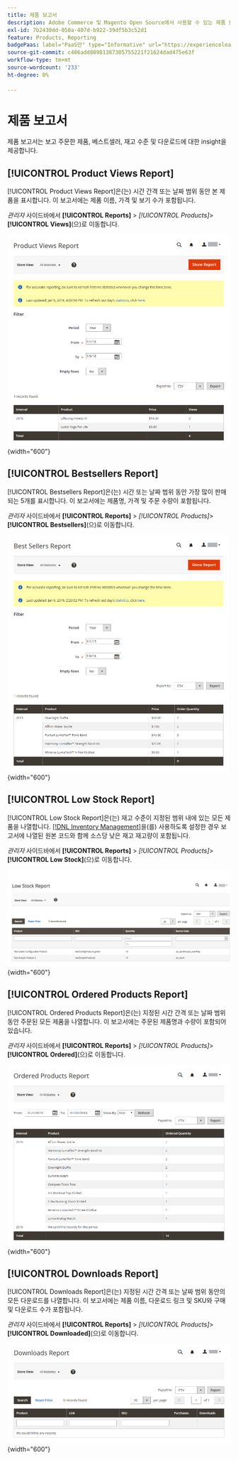 ```yaml
---
title: 제품 보고서
description: Adobe Commerce 및 Magento Open Source에서 사용할 수 있는 제품 보고서는 보고 주문한 제품, 베스트셀러, 재고 수준 및 다운로드에 대한 insight을 제공합니다.
exl-id: 7b2430dd-050a-407d-b922-39df5b3c52d1
feature: Products, Reporting
badgePaas: label="PaaS만" type="Informative" url="https://experienceleague.adobe.com/ko/docs/commerce/user-guides/product-solutions" tooltip="Adobe Commerce 온 클라우드 프로젝트(Adobe 관리 PaaS 인프라) 및 온프레미스 프로젝트에만 적용됩니다."
source-git-commit: c406add80981387305755221f21624dad475e63f
workflow-type: tm+mt
source-wordcount: '233'
ht-degree: 0%

---
```


# 제품 보고서

제품 보고서는 보고 주문한 제품, 베스트셀러, 재고 수준 및 다운로드에 대한 insight을 제공합니다.

## [!UICONTROL Product Views Report]

[!UICONTROL Product Views Report]은(는) 시간 간격 또는 날짜 범위 동안 본 제품을 표시합니다. 이 보고서에는 제품 이름, 가격 및 보기 수가 포함됩니다.

_관리자_ 사이드바에서 **[!UICONTROL Reports]** > _[!UICONTROL Products]_>**[!UICONTROL Views]**(으)로 이동합니다.

![제품 보기 보고서](./assets/product-views.png){width="600"}

## [!UICONTROL Bestsellers Report]

[!UICONTROL Bestsellers Report]은(는) 시간 또는 날짜 범위 동안 가장 많이 판매되는 5개를 표시합니다. 이 보고서에는 제품명, 가격 및 주문 수량이 포함됩니다.

_관리자_ 사이드바에서 **[!UICONTROL Reports]** > _[!UICONTROL Products]_>**[!UICONTROL Bestsellers]**(으)로 이동합니다.

![베스트셀러 보고서](./assets/bestsellers.png){width="600"}

## [!UICONTROL Low Stock Report]

[!UICONTROL Low Stock Report]은(는) 재고 수준이 지정된 범위 내에 있는 모든 제품을 나열합니다. [[!DNL Inventory Management]](../inventory-management/introduction.md)을(를) 사용하도록 설정한 경우 보고서에 나열된 원본 코드와 함께 소스당 낮은 재고 재고량이 포함됩니다.

_관리자_ 사이드바에서 **[!UICONTROL Reports]** > _[!UICONTROL Products]_>**[!UICONTROL Low Stock]**(으)로 이동합니다.

![낮은 재고 보고서](./assets/low-stock.png){width="600"}

## [!UICONTROL Ordered Products Report]

[!UICONTROL Ordered Products Report]은(는) 지정된 시간 간격 또는 날짜 범위 동안 주문된 모든 제품을 나열합니다. 이 보고서에는 주문된 제품명과 수량이 포함되어 있습니다.

_관리자_ 사이드바에서 **[!UICONTROL Reports]** > _[!UICONTROL Products]_>**[!UICONTROL Ordered]**(으)로 이동합니다.

![주문 제품 보고서](./assets/products-ordered.png){width="600"}

## [!UICONTROL Downloads Report]

[!UICONTROL Downloads Report]은(는) 지정된 시간 간격 또는 날짜 범위 동안의 모든 다운로드를 나열합니다. 이 보고서에는 제품 이름, 다운로드 링크 및 SKU와 구매 및 다운로드 수가 포함됩니다.

_관리자_ 사이드바에서 **[!UICONTROL Reports]** > _[!UICONTROL Products]_>**[!UICONTROL Downloaded]**(으)로 이동합니다.

![보고서 다운로드](./assets/downloads.png){width="600"}
